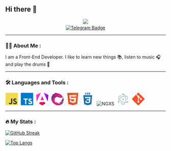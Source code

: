 ## Hi there 👋

<div id="header" align="center">
  <img src="https://i.giphy.com/media/v1.Y2lkPTc5MGI3NjExZGs1ZTV0dHZhNnV4bXVtYXNvenNqNW42Z2w5bGJ6ZDg3MDkxYjNmeiZlcD12MV9pbnRlcm5hbF9naWZfYnlfaWQmY3Q9Zw/9ajnEMG6Tq1j2/giphy.gif" width="240"/>
  <div id="badges">
    <a href="https://t.me/Coo1PeR">
      <img src="https://img.shields.io/badge/Telegram-blue?style=for-the-badge&logo=telegram&logoColor=white" alt="Telegram Badge"/>
    </a>
  </div>
  <!--   <img src="https://komarev.com/ghpvc/?username=Coo1PeR&style=flat-square&color=blue" alt=""/>  -->
</div>

---

### 👨‍💻 About Me :
I am a Front-End Developer. I like to learn new things 📚, listen to music 🎧 and play the drums 🥁


---

### 🛠️ Languages and Tools :

<div>
  <img src="https://github.com/devicons/devicon/blob/master/icons/javascript/javascript-original.svg" title="JavaScript" alt="JavaScript" width="40" height="40"/>&nbsp;
  <img src="https://github.com/devicons/devicon/blob/master/icons/typescript/typescript-original.svg" title="TypeScript" alt="TypeScript" width="40" height="40"/>&nbsp;
  <img src="https://github.com/devicons/devicon/blob/master/icons/angular/angular-original.svg" title="Angular" alt="Angular" width="40" height="40"/>&nbsp;
  <img src="https://github.com/devicons/devicon/blob/master/icons/rxjs/rxjs-original.svg" title="RxJS" alt="RxJS" width="40" height="40"/>&nbsp;
  <img src="https://github.com/devicons/devicon/blob/master/icons/html5/html5-original.svg" title="HTML5" alt="HTML" width="40" height="40"/>&nbsp;
  <img src="https://github.com/devicons/devicon/blob/master/icons/css3/css3-plain-wordmark.svg"  title="CSS3" alt="CSS" width="40" height="40"/>&nbsp;
  <img src="https://www.ngxs.io/~gitbook/image?url=https%3A%2F%2F2789922418-files.gitbook.io%2F~%2Ffiles%2Fv0%2Fb%2Fgitbook-x-prod.appspot.com%2Fo%2Fspaces%252F-L9CoGJCq3UCfKJ7RCUg-347405460%252Fuploads%252Fgit-blob-615d2359a69db9a9473dd096e34d66d5c9ae35bd%252Fngxs-logo_light_theme.png%3Falt%3Dmedia&width=768&dpr=4&quality=100&sign=9384c928&sv=1" title="NGXS" alt="NGXS"  height="40"/>&nbsp;
  <img src="https://github.com/devicons/devicon/blob/master/icons/electron/electron-original.svg" title="Electron" alt="Electron" width="40" height="40"/>&nbsp;
  <img src="https://github.com/devicons/devicon/blob/master/icons/git/git-original.svg" title="Git" alt="Git" width="40" height="40"/>&nbsp;
</div>

---

### :fire: My Stats :
[![GitHub Streak](https://github-readme-streak-stats.herokuapp.com?user=Coo1PeR&theme=gruvbox&background=45%2C014E50%2C343E1A)](https://git.io/streak-stats)

[![Top Langs](https://github-readme-stats.vercel.app/api/top-langs/?username=Coo1PeR&layout=compact&theme=gruvbox&bg_color=45%2C014E50%2C343E1A )](https://github.com/anuraghazra/github-readme-stats)





<!--
- 🌱 I’m currently learning RxJS   <img src="https://github.com/devicons/devicon/blob/master/icons/rxjs/rxjs-original.svg" title="RxJS" alt="RxJS" width="16" height="16"/>

**Coo1PeR/Coo1PeR** is a ✨ _special_ ✨ repository because its `README.md` (this file) appears on your GitHub profile.

Here are some ideas to get you started:

- 🔭 I’m currently working on ...
- 🌱 I’m currently learning ...
- 👯 I’m looking to collaborate on ...
- 🤔 I’m looking for help with ...
- 💬 Ask me about ...
- 📫 How to reach me: ...
- 😄 Pronouns: ...
- ⚡ Fun fact: ...
-->
